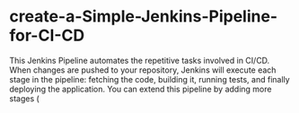 # create-a-Simple-Jenkins-Pipeline-for-CI-CD
This Jenkins Pipeline automates the repetitive tasks involved in CI/CD. When changes are pushed to your repository, Jenkins will execute each stage in the pipeline: fetching the code, building it, running tests, and finally deploying the application. You can extend this pipeline by adding more stages (
